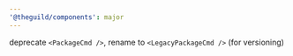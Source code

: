 ```yaml
---
'@theguild/components': major
---
```


deprecate `<PackageCmd />`, rename to `<LegacyPackageCmd />` (for versioning)

